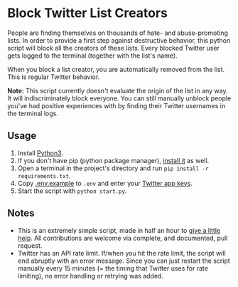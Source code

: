 # Block Twitter List Creators

People are finding themselves on thousands of hate- and abuse-promoting lists. In order to provide a first step against destructive behavior, this python script will block all the creators of these lists. Every blocked Twitter user gets logged to the terminal (together with the list's name).

When you block a list creator, you are automatically removed from the list. This is regular Twitter behavior.

**Note:** This script currently doesn't evaluate the origin of the list in any way. It will indiscriminately block everyone. You can still manually unblock people you've had positive experiences with by finding their Twitter usernames in the terminal logs.

## Usage

1. Install [Python3](https://www.python.org/downloads/).
2. If you don't have pip (python package manager), [install it](https://pip.pypa.io/en/stable/installing/) as well.
3. Open a terminal in the project's directory and run `pip install -r requirements.txt`.
4. Copy [.env.example](.env.example) to `.env` and enter your [Twitter app keys](https://developer.twitter.com/en/apps).
5. Start the script with `python start.py`.

## Notes

* This is an extremely simple script, made in half an hour to [give a little help](https://twitter.com/moorehn/status/1089185034727313408). All contributions are welcome via complete, and documented, pull request.
* Twitter has an API rate limit. If/when you hit the rate limit, the script will end abruptly with an error message. Since you can just restart the script manually every 15 minutes (= the timing that Twitter uses for rate limiting), no error handling or retrying was added.

